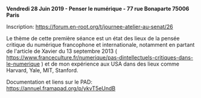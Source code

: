 <a name="pookie"></a> **Vendredi 28 Juin 2019 - Penser le numérique - 77 rue Bonaparte 75006 Paris**

Inscription: https://forum.en-root.org/t/journee-atelier-au-senat/26

Le thème de cette première séance est un état des lieux de la pensée critique du numérique francophone et internationale, notamment en partant de l'article de Xavier du 13 septembre 2013 ( https://www.franceculture.fr/numerique/pas-dintellectuels-critiques-dans-le-numerique ) et de mon expérience aux USA dans des lieux comme Harvard, Yale, MIT, Stanford.

Documentation et liens sur le PAD: https://annuel.framapad.org/p/ykvT5eUndB
